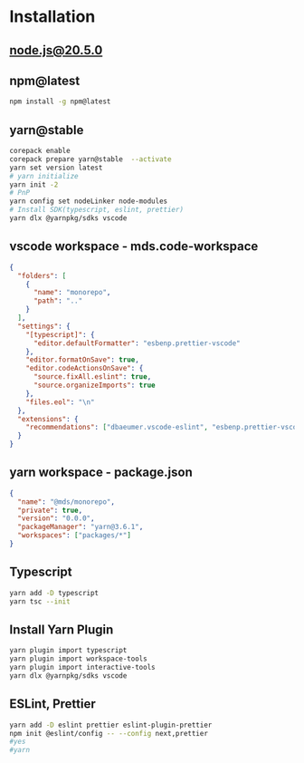# Installation

## node.js@20.5.0

## npm@latest

```bash
npm install -g npm@latest
```

## yarn@stable

```bash
corepack enable
corepack prepare yarn@stable  --activate
yarn set version latest
# yarn initialize
yarn init -2
# PnP
yarn config set nodeLinker node-modules
# Install SDK(typescript, eslint, prettier)
yarn dlx @yarnpkg/sdks vscode
```

## vscode workspace - mds.code-workspace

```json
{
  "folders": [
    {
      "name": "monorepo",
      "path": ".."
    }
  ],
  "settings": {
    "[typescript]": {
      "editor.defaultFormatter": "esbenp.prettier-vscode"
    },
    "editor.formatOnSave": true,
    "editor.codeActionsOnSave": {
      "source.fixAll.eslint": true,
      "source.organizeImports": true
    },
    "files.eol": "\n"
  },
  "extensions": {
    "recommendations": ["dbaeumer.vscode-eslint", "esbenp.prettier-vscode"]
  }
}
```

## yarn workspace - package.json

```json
{
  "name": "@mds/monorepo",
  "private": true,
  "version": "0.0.0",
  "packageManager": "yarn@3.6.1",
  "workspaces": ["packages/*"]
}
```

## Typescript

```bash
yarn add -D typescript
yarn tsc --init
```

## Install Yarn Plugin

```bash
yarn plugin import typescript
yarn plugin import workspace-tools
yarn plugin import interactive-tools
yarn dlx @yarnpkg/sdks vscode
```

## ESLint, Prettier

```bash
yarn add -D eslint prettier eslint-plugin-prettier
npm init @eslint/config -- --config next,prettier
#yes
#yarn

```
